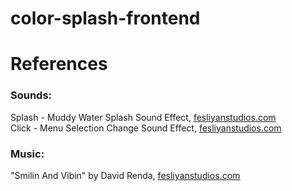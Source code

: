 # color-splash-frontend

# References
### Sounds:
Splash - Muddy Water Splash Sound Effect, [fesliyanstudios.com](https://www.fesliyanstudios.com/play-mp3/2443) <br>
Click - Menu Selection Change Sound Effect, [fesliyanstudios.com](https://www.fesliyanstudios.com/play-mp3/2903)

### Music:
"Smilin And Vibin" by David Renda, [fesliyanstudios.com](https://www.fesliyanstudios.com/royalty-free-music/download/smilin-and-vibin/1197)

